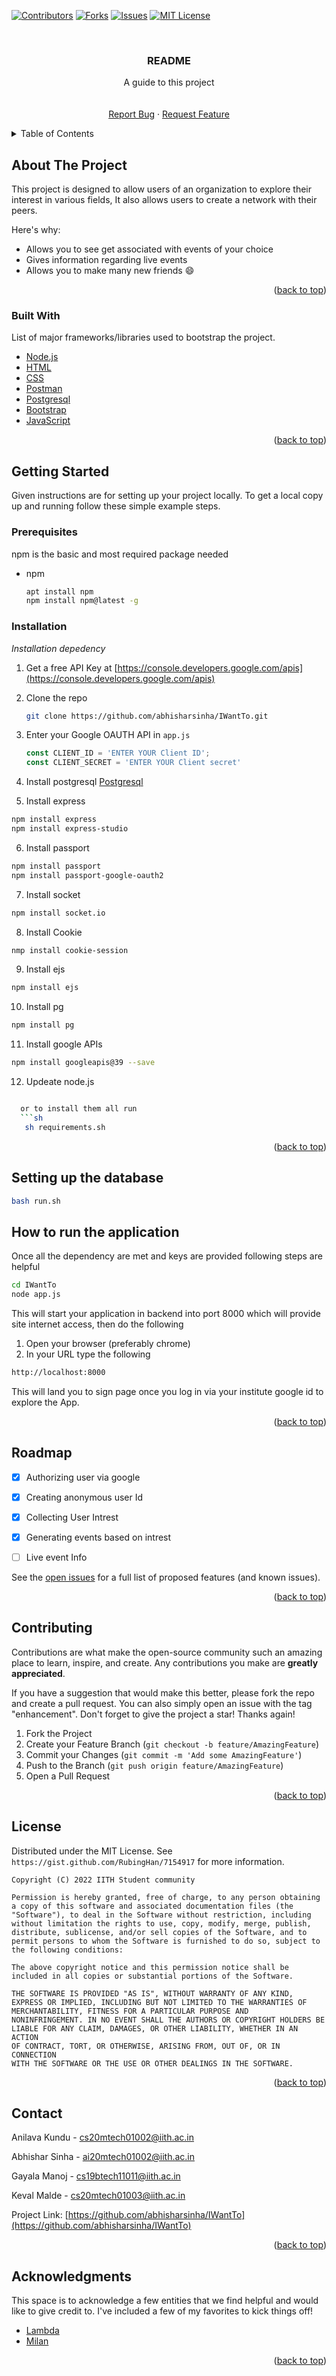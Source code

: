 <div id="top"></div>

[![Contributors][contributors-shield]][contributors-url]
[![Forks][forks-shield]][forks-url]
[![Issues][issues-shield]][issues-url]
[![MIT License][license-shield]][license-url]
<!-- PROJECT LOGO -->
<br />
<div align="center">

  <h3 align="center">README</h3>

  <p align="center">
    A guide to this project
    <br />
    <br />
    <br />
    <a href="https://github.com/abhisharsinha/IWantTo/issues">Report Bug</a>
    ·
    <a href="https://github.com/abhisharsinha/IWantTo/issues">Request Feature</a>
  </p>
</div>



<!-- TABLE OF CONTENTS -->
<details>
  <summary>Table of Contents</summary>
  <ol>
    <li>
      <a href="#about-the-project">About The Project</a>
      <ul>
        <li><a href="#built-with">Built With</a></li>
      </ul>
    </li>
    <li>
      <a href="#getting-started">Getting Started</a>
      <ul>
        <li><a href="#prerequisites">Prerequisites</a></li>
        <li><a href="#installation">Installation</a></li>
      </ul>
    </li>
    <li><a href="#usage">How to run application</a></li>
    <li><a href="#roadmap">Roadmap</a></li>
    <li><a href="#contributing">Contributing</a></li>
    <li><a href="#license">License</a></li>
    <li><a href="#contact">Contact</a></li>
    <li><a href="#acknowledgments">Acknowledgments</a></li>
  </ol>
</details>



<!-- ABOUT THE PROJECT -->
## About The Project


This project is designed to allow users of an organization to explore their interest in various fields, It also allows users to create a network with their peers.

Here's why:
* Allows you to see get associated with events of your choice
* Gives information regarding live events
* Allows you to make many new friends :smile:


<p align="right">(<a href="#top">back to top</a>)</p>



### Built With

List of major frameworks/libraries used to bootstrap the project.

* [Node.js](https://nodejs.org/en/)
* [HTML](https://www.w3schools.com/html/)
* [CSS](https://www.w3schools.com/css/)
* [Postman](https://www.postman.com/)
* [Postgresql](https://www.postgresql.org/)
* [Bootstrap](https://getbootstrap.com)
* [JavaScript](https://www.w3schools.com/js/)

<p align="right">(<a href="#top">back to top</a>)</p>



<!-- GETTING STARTED -->
## Getting Started

Given instructions are for setting up your project locally.
To get a local copy up and running follow these simple example steps.

### Prerequisites

npm is the basic and most required package needed
* npm
  ```sh
  apt install npm
  npm install npm@latest -g
  ```

### Installation

_Installation depedency_

1. Get a free API Key at [https://console.developers.google.com/apis](https://console.developers.google.com/apis)
2. Clone the repo
   ```sh
   git clone https://github.com/abhisharsinha/IWantTo.git
   ```
3. Enter your Google OAUTH API in `app.js` 
   ```js
   const CLIENT_ID = 'ENTER YOUR Client ID';
   const CLIENT_SECRET = 'ENTER YOUR Client secret'
   ```
4. Install postgresql
<a href="https://phoenixnap.com/kb/how-to-install-postgresql-on-ubuntu"> Postgresql</a>

5. Install express
  ```sh
  npm install express
  npm install express-studio
  ```
6. Install passport
  ```sh
  npm install passport
  npm install passport-google-oauth2
  ```
7. Install socket
  ```sh
  npm install socket.io
  ```
8. Install Cookie
  ```sh
  nmp install cookie-session
  ```
9. Install ejs
  ```sh
  npm install ejs
  ```
10. Install pg
  ```sh
  npm install pg
  ```
11. Install google APIs
  ```sh
  npm install googleapis@39 --save
  ```
12. Updeate node.js
```sh

  or to install them all run
  ```sh
   sh requirements.sh
  ```
  

<p align="right">(<a href="#top">back to top</a>)</p>

## Setting up the database 

```sh 
bash run.sh
```

## How to run the application

Once all the dependency are met and keys are provided following steps are helpful
```sh
cd IWantTo
node app.js
```

This will start your application in backend into port 8000 which will provide site internet access, then do the following

1. Open your browser (preferably chrome)
2. In your URL type the following
```sh
http://localhost:8000
```

This will land you to sign page once you log in via your institute google id to explore the App.

<p align="right">(<a href="#top">back to top</a>)</p>


<!-- ROADMAP -->
## Roadmap

- [x] Authorizing user via google
- [x] Creating anonymous user Id
- [x] Collecting User Intrest
- [x] Generating events based on intrest
- [ ] Live event Info
 

See the [open issues](https://github.com/abhisharsinha/IWantTo/issues) for a full list of proposed features (and known issues).

<p align="right">(<a href="#top">back to top</a>)</p>



<!-- CONTRIBUTING -->
## Contributing

Contributions are what make the open-source community such an amazing place to learn, inspire, and create. Any contributions you make are **greatly appreciated**.

If you have a suggestion that would make this better, please fork the repo and create a pull request. You can also simply open an issue with the tag "enhancement".
Don't forget to give the project a star! Thanks again!

1. Fork the Project
2. Create your Feature Branch (`git checkout -b feature/AmazingFeature`)
3. Commit your Changes (`git commit -m 'Add some AmazingFeature'`)
4. Push to the Branch (`git push origin feature/AmazingFeature`)
5. Open a Pull Request

<p align="right">(<a href="#top">back to top</a>)</p>



<!-- LICENSE -->
## License

Distributed under the MIT License. See `https://gist.github.com/RubingHan/7154917` for more information.

```text
Copyright (C) 2022 IITH Student community

Permission is hereby granted, free of charge, to any person obtaining
a copy of this software and associated documentation files (the
"Software"), to deal in the Software without restriction, including
without limitation the rights to use, copy, modify, merge, publish,
distribute, sublicense, and/or sell copies of the Software, and to
permit persons to whom the Software is furnished to do so, subject to
the following conditions:

The above copyright notice and this permission notice shall be
included in all copies or substantial portions of the Software.

THE SOFTWARE IS PROVIDED "AS IS", WITHOUT WARRANTY OF ANY KIND,
EXPRESS OR IMPLIED, INCLUDING BUT NOT LIMITED TO THE WARRANTIES OF
MERCHANTABILITY, FITNESS FOR A PARTICULAR PURPOSE AND
NONINFRINGEMENT. IN NO EVENT SHALL THE AUTHORS OR COPYRIGHT HOLDERS BE
LIABLE FOR ANY CLAIM, DAMAGES, OR OTHER LIABILITY, WHETHER IN AN ACTION
OF CONTRACT, TORT, OR OTHERWISE, ARISING FROM, OUT OF, OR IN CONNECTION
WITH THE SOFTWARE OR THE USE OR OTHER DEALINGS IN THE SOFTWARE.
```

<p align="right">(<a href="#top">back to top</a>)</p>



<!-- CONTACT -->
## Contact

Anilava Kundu - cs20mtech01002@iith.ac.in

Abhishar Sinha - ai20mtech01002@iith.ac.in

Gayala Manoj - cs19btech11011@iith.ac.in

Keval Malde - cs20mtech01003@iith.ac.in

Project Link: [https://github.com/abhisharsinha/IWantTo](https://github.com/abhisharsinha/IWantTo)

<p align="right">(<a href="#top">back to top</a>)</p>



<!-- ACKNOWLEDGMENTS -->
## Acknowledgments

This space is to acknowledge a few entities that we find helpful and would like to give credit to. I've included a few of my favorites to kick things off!

* [Lambda](https://github.com/LambdaIITH)
* [Milan](https://gymkhana.iith.ac.in/milanhome.html)

<p align="right">(<a href="#top">back to top</a>)</p>



<!-- MARKDOWN LINKS & IMAGES -->
<!-- https://www.markdownguide.org/basic-syntax/#reference-style-links -->
[contributors-shield]: https://img.shields.io/github/contributors/othneildrew/Best-README-Template.svg?style=for-the-badge
[contributors-url]:  https://www.markdownguide.org/basic-syntax/#reference-style-links
[forks-shield]: https://img.shields.io/github/forks/othneildrew/Best-README-Template.svg?style=for-the-badge
[forks-url]: https://github.com/abhisharsinha/IWantTo/network/members
[stars-shield]: https://img.shields.io/github/stars/othneildrew/Best-README-Template.svg?style=for-the-badge
[stars-url]: https://github.com/othneildrew/Best-README-Template/stargazers
[issues-shield]: https://img.shields.io/github/issues/othneildrew/Best-README-Template.svg?style=for-the-badge
[issues-url]: https://github.com/abhisharsinha/IWantTo/issues
[license-shield]: https://img.shields.io/github/license/othneildrew/Best-README-Template.svg?style=for-the-badge
[license-url]: https://choosealicense.com/licenses/mit/

